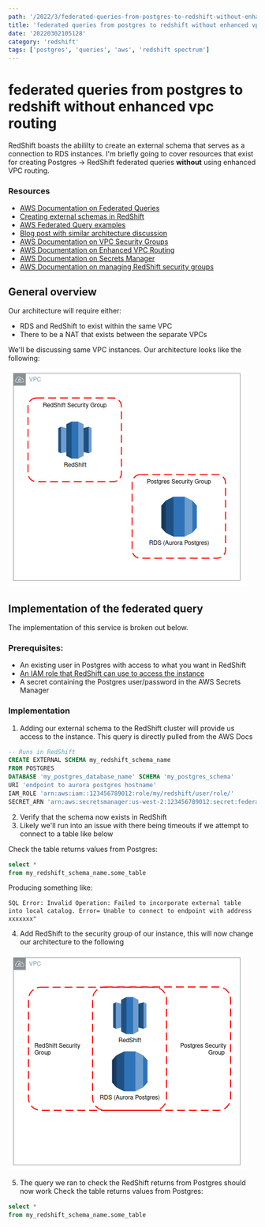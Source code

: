 ```yaml
---
path: '/2022/3/federated-queries-from-postgres-to-redshift-without-enhanced-vpc-routing-20220302105128'
title: 'federated queries from postgres to redshift without enhanced vpc routing'
date: '20220302105128'
category: 'redshift'
tags: ['postgres', 'queries', 'aws', 'redshift spectrum']
---
```


# federated queries from postgres to redshift without enhanced vpc routing
RedShift boasts the abililty to create an external schema that serves as a
connection to RDS instances. I'm briefly going to cover resources that exist
for creating Postgres -> RedShift federated queries **without** using
enhanced VPC routing.

### Resources
* [AWS Documentation on Federated Queries](https://docs.aws.amazon.com/redshift/latest/dg/getting-started-federated.html)
* [Creating external schemas in RedShift](https://docs.aws.amazon.com/redshift/latest/dg/r_CREATE_EXTERNAL_SCHEMA.html)
* [AWS Federated Query examples](https://docs.aws.amazon.com/redshift/latest/dg/federated_query_example.html)
* [Blog post with similar architecture discussion](https://spaeder.io/2020/04/20/aws-redshift-federated-querying-from-postgres/)
* [AWS Documentation on VPC Security Groups](https://docs.aws.amazon.com/vpc/latest/userguide/VPC_SecurityGroups.html)
* [AWS Documentation on Enhanced VPC Routing](https://docs.aws.amazon.com/redshift/latest/mgmt/enhanced-vpc-routing.html)
* [AWS Documentation on Secrets Manager](https://aws.amazon.com/secrets-manager/)
* [AWS Documentation on managing RedShift security groups](https://docs.aws.amazon.com/redshift/latest/mgmt/working-with-security-groups.html)

## General overview
Our architecture will require either:
* RDS and RedShift to exist within the same VPC
* There to be a NAT that exists between the separate VPCs

We'll be discussing same VPC instances. Our architecture looks like the following:

![RedShift and Postgres sharing a VPC](./20220302152044-img-1.png)

## Implementation of the federated query
The implementation of this service is broken out below.

### Prerequisites:
* An existing user in Postgres with access to what you want in RedShift
* [An IAM role that RedShift can use to access the instance](https://docs.aws.amazon.com/redshift/latest/dg/federated-create-secret-iam-role.html)
* A secret containing the Postgres user/password in the AWS Secrets Manager

### Implementation
1. Adding our external schema to the RedShift cluster will provide us access to the instance.
This query is directly pulled from the AWS Docs
```sql
-- Runs in RedShift
CREATE EXTERNAL SCHEMA my_redshift_schema_name
FROM POSTGRES
DATABASE 'my_postgres_database_name' SCHEMA 'my_postgres_schema'
URI 'endpoint to aurora postgres hostname'
IAM_ROLE 'arn:aws:iam::123456789012:role/my/redshift/user/role/'
SECRET_ARN 'arn:aws:secretsmanager:us-west-2:123456789012:secret:federation/test/dataplane-apg-creds-YbVKQw';
```

2. Verify that the schema now exists in RedShift
3. Likely we'll run into an issue with there being timeouts if we attempt to connect to a table like below

Check the table returns values from Postgres:
```sql
select *
from my_redshift_schema_name.some_table
```

Producing something like:
```
SQL Error: Invalid Operation: Failed to incorporate external table
into local catalog. Error= Unable to connect to endpoint with address xxxxxxx"
```

4. Add RedShift to the security group of our instance, this will now change our architecture to the following

![RedShift and Postgres sharing security groups in VPC](./20220302153804-img-2.png)

5. The query we ran to check the RedShift returns from Postgres should now work
Check the table returns values from Postgres:
```sql
select *
from my_redshift_schema_name.some_table
```

